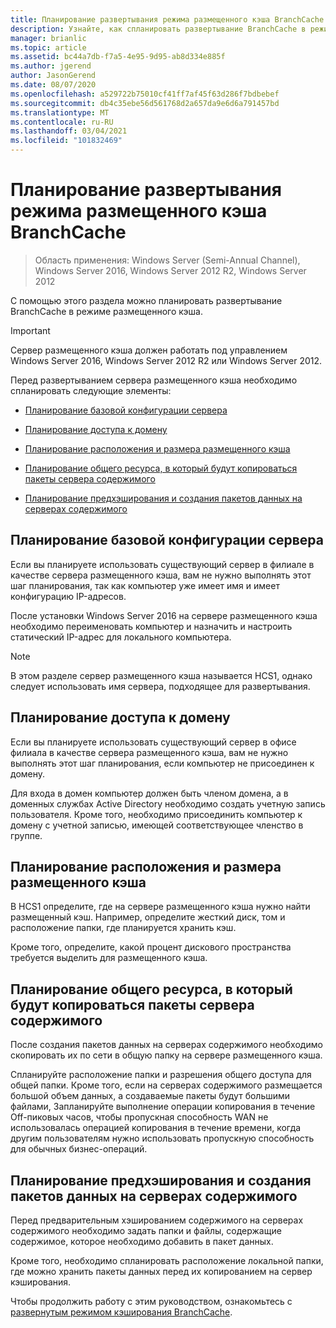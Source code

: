 ```yaml
---
title: Планирование развертывания режима размещенного кэша BranchCache
description: Узнайте, как спланировать развертывание BranchCache в режиме размещенного кэша.
manager: brianlic
ms.topic: article
ms.assetid: bc44a7db-f7a5-4e95-9d95-ab8d334e885f
ms.author: jgerend
author: JasonGerend
ms.date: 08/07/2020
ms.openlocfilehash: a529722b75010cf41ff7af45f63d286f7bdbebef
ms.sourcegitcommit: db4c35ebe56d561768d2a657da9e6d6a791457bd
ms.translationtype: MT
ms.contentlocale: ru-RU
ms.lasthandoff: 03/04/2021
ms.locfileid: "101832469"
---
```

# <a name="branchcache-hosted-cache-mode-deployment-planning"></a>Планирование развертывания режима размещенного кэша BranchCache

>Область применения: Windows Server (Semi-Annual Channel), Windows Server 2016, Windows Server 2012 R2, Windows Server 2012

С помощью этого раздела можно планировать развертывание BranchCache в режиме размещенного кэша.

>[!IMPORTANT]
>Сервер размещенного кэша должен работать под управлением Windows Server 2016, Windows Server 2012 R2 или Windows Server 2012.

Перед развертыванием сервера размещенного кэша необходимо спланировать следующие элементы:

- [Планирование базовой конфигурации сервера](#bkmk_basic)

- [Планирование доступа к домену](#bkmk_domain)

- [Планирование расположения и размера размещенного кэша](#bkmk_cachelocation)

- [Планирование общего ресурса, в который будут копироваться пакеты сервера содержимого](#bkmk_package)

- [Планирование предхэширования и создания пакетов данных на серверах содержимого](#bkmk_prehash)

## <a name="plan-basic-server-configuration"></a><a name="bkmk_basic"></a>Планирование базовой конфигурации сервера

Если вы планируете использовать существующий сервер в филиале в качестве сервера размещенного кэша, вам не нужно выполнять этот шаг планирования, так как компьютер уже имеет имя и имеет конфигурацию IP-адресов.

После установки Windows Server 2016 на сервере размещенного кэша необходимо переименовать компьютер и назначить и настроить статический IP-адрес для локального компьютера.

>[!NOTE]
>В этом разделе сервер размещенного кэша называется HCS1, однако следует использовать имя сервера, подходящее для развертывания.

## <a name="plan-domain-access"></a><a name="bkmk_domain"></a>Планирование доступа к домену

Если вы планируете использовать существующий сервер в офисе филиала в качестве сервера размещенного кэша, вам не нужно выполнять этот шаг планирования, если компьютер не присоединен к домену.

Для входа в домен компьютер должен быть членом домена, а в доменных службах Active Directory необходимо создать учетную запись пользователя. Кроме того, необходимо присоединить компьютер к домену с учетной записью, имеющей соответствующее членство в группе.

## <a name="plan-the-location-and-size-of-the-hosted-cache"></a><a name="bkmk_cachelocation"></a>Планирование расположения и размера размещенного кэша

В HCS1 определите, где на сервере размещенного кэша нужно найти размещенный кэш. Например, определите жесткий диск, том и расположение папки, где планируется хранить кэш.

Кроме того, определите, какой процент дискового пространства требуется выделить для размещенного кэша.

## <a name="plan-the-share-to-which-the-content-server-packages-are-to-be-copied"></a><a name="bkmk_package"></a>Планирование общего ресурса, в который будут копироваться пакеты сервера содержимого

После создания пакетов данных на серверах содержимого необходимо скопировать их по сети в общую папку на сервере размещенного кэша.

Спланируйте расположение папки и разрешения общего доступа для общей папки. Кроме того, если на серверах содержимого размещается большой объем данных, а создаваемые пакеты будут большими файлами, Запланируйте выполнение операции копирования в течение Off-пиковых часов, чтобы пропускная способность WAN не использовалась операцией копирования в течение времени, когда другим пользователям нужно использовать пропускную способность для обычных бизнес-операций.

## <a name="plan-prehashing-and-data-package-creation-on-content-servers"></a><a name="bkmk_prehash"></a>Планирование предхэширования и создания пакетов данных на серверах содержимого

Перед предварительным хэшированием содержимого на серверах содержимого необходимо задать папки и файлы, содержащие содержимое, которое необходимо добавить в пакет данных.

Кроме того, необходимо спланировать расположение локальной папки, где можно хранить пакеты данных перед их копированием на сервер кэширования.

Чтобы продолжить работу с этим руководством, ознакомьтесь с [развернутым режимом кэширования BranchCache](4-Bc-Hcm-Deployment.md).
